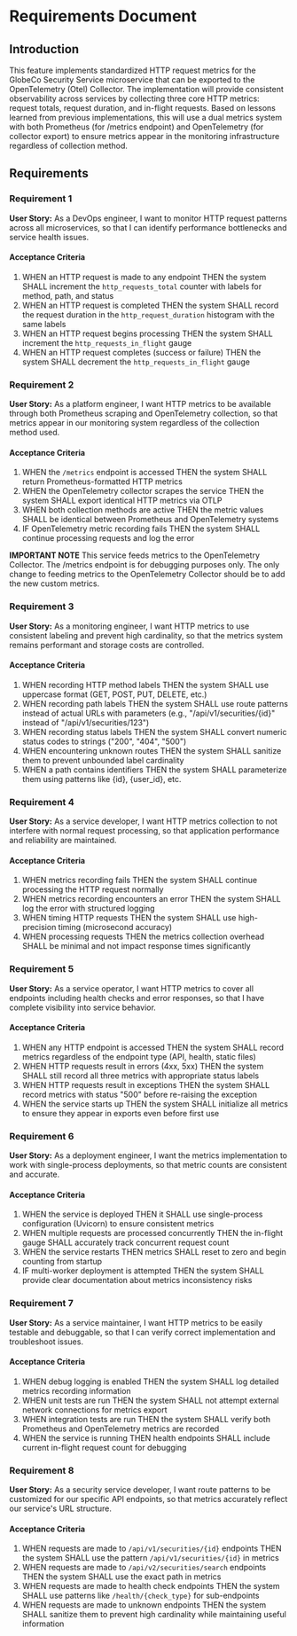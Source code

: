 # Requirements Document

## Introduction

This feature implements standardized HTTP request metrics for the GlobeCo Security Service microservice that can be exported to the OpenTelemetry (Otel) Collector. The implementation will provide consistent observability across services by collecting three core HTTP metrics: request totals, request duration, and in-flight requests. Based on lessons learned from previous implementations, this will use a dual metrics system with both Prometheus (for /metrics endpoint) and OpenTelemetry (for collector export) to ensure metrics appear in the monitoring infrastructure regardless of collection method.

## Requirements

### Requirement 1

**User Story:** As a DevOps engineer, I want to monitor HTTP request patterns across all microservices, so that I can identify performance bottlenecks and service health issues.

#### Acceptance Criteria

1. WHEN an HTTP request is made to any endpoint THEN the system SHALL increment the `http_requests_total` counter with labels for method, path, and status
2. WHEN an HTTP request is completed THEN the system SHALL record the request duration in the `http_request_duration` histogram with the same labels
3. WHEN an HTTP request begins processing THEN the system SHALL increment the `http_requests_in_flight` gauge
4. WHEN an HTTP request completes (success or failure) THEN the system SHALL decrement the `http_requests_in_flight` gauge

### Requirement 2

**User Story:** As a platform engineer, I want HTTP metrics to be available through both Prometheus scraping and OpenTelemetry collection, so that metrics appear in our monitoring system regardless of the collection method used.

#### Acceptance Criteria

1. WHEN the `/metrics` endpoint is accessed THEN the system SHALL return Prometheus-formatted HTTP metrics
2. WHEN the OpenTelemetry collector scrapes the service THEN the system SHALL export identical HTTP metrics via OTLP
3. WHEN both collection methods are active THEN the metric values SHALL be identical between Prometheus and OpenTelemetry systems
4. IF OpenTelemetry metric recording fails THEN the system SHALL continue processing requests and log the error

**IMPORTANT NOTE** This service feeds metrics to the OpenTelemetry Collector.  The /metrics endpoint is for debugging purposes only.  The only change to feeding metrics to the OpenTelemetry Collector should be to add the new custom metrics.

### Requirement 3

**User Story:** As a monitoring engineer, I want HTTP metrics to use consistent labeling and prevent high cardinality, so that the metrics system remains performant and storage costs are controlled.

#### Acceptance Criteria

1. WHEN recording HTTP method labels THEN the system SHALL use uppercase format (GET, POST, PUT, DELETE, etc.)
2. WHEN recording path labels THEN the system SHALL use route patterns instead of actual URLs with parameters (e.g., "/api/v1/securities/{id}" instead of "/api/v1/securities/123")
3. WHEN recording status labels THEN the system SHALL convert numeric status codes to strings ("200", "404", "500")
4. WHEN encountering unknown routes THEN the system SHALL sanitize them to prevent unbounded label cardinality
5. WHEN a path contains identifiers THEN the system SHALL parameterize them using patterns like {id}, {user_id}, etc.

### Requirement 4

**User Story:** As a service developer, I want HTTP metrics collection to not interfere with normal request processing, so that application performance and reliability are maintained.

#### Acceptance Criteria

1. WHEN metrics recording fails THEN the system SHALL continue processing the HTTP request normally
2. WHEN metrics recording encounters an error THEN the system SHALL log the error with structured logging
3. WHEN timing HTTP requests THEN the system SHALL use high-precision timing (microsecond accuracy)
4. WHEN processing requests THEN the metrics collection overhead SHALL be minimal and not impact response times significantly

### Requirement 5

**User Story:** As a service operator, I want HTTP metrics to cover all endpoints including health checks and error responses, so that I have complete visibility into service behavior.

#### Acceptance Criteria

1. WHEN any HTTP endpoint is accessed THEN the system SHALL record metrics regardless of the endpoint type (API, health, static files)
2. WHEN HTTP requests result in errors (4xx, 5xx) THEN the system SHALL still record all three metrics with appropriate status labels
3. WHEN HTTP requests result in exceptions THEN the system SHALL record metrics with status "500" before re-raising the exception
4. WHEN the service starts up THEN the system SHALL initialize all metrics to ensure they appear in exports even before first use

### Requirement 6

**User Story:** As a deployment engineer, I want the metrics implementation to work with single-process deployments, so that metric counts are consistent and accurate.

#### Acceptance Criteria

1. WHEN the service is deployed THEN it SHALL use single-process configuration (Uvicorn) to ensure consistent metrics
2. WHEN multiple requests are processed concurrently THEN the in-flight gauge SHALL accurately track concurrent request count
3. WHEN the service restarts THEN metrics SHALL reset to zero and begin counting from startup
4. IF multi-worker deployment is attempted THEN the system SHALL provide clear documentation about metrics inconsistency risks

### Requirement 7

**User Story:** As a service maintainer, I want HTTP metrics to be easily testable and debuggable, so that I can verify correct implementation and troubleshoot issues.

#### Acceptance Criteria

1. WHEN debug logging is enabled THEN the system SHALL log detailed metrics recording information
2. WHEN unit tests are run THEN the system SHALL not attempt external network connections for metrics export
3. WHEN integration tests are run THEN the system SHALL verify both Prometheus and OpenTelemetry metrics are recorded
4. WHEN the service is running THEN health endpoints SHALL include current in-flight request count for debugging

### Requirement 8

**User Story:** As a security service developer, I want route patterns to be customized for our specific API endpoints, so that metrics accurately reflect our service's URL structure.

#### Acceptance Criteria

1. WHEN requests are made to `/api/v1/securities/{id}` endpoints THEN the system SHALL use the pattern `/api/v1/securities/{id}` in metrics
2. WHEN requests are made to `/api/v2/securities/search` endpoints THEN the system SHALL use the exact path in metrics
3. WHEN requests are made to health check endpoints THEN the system SHALL use patterns like `/health/{check_type}` for sub-endpoints
4. WHEN requests are made to unknown endpoints THEN the system SHALL sanitize them to prevent high cardinality while maintaining useful information